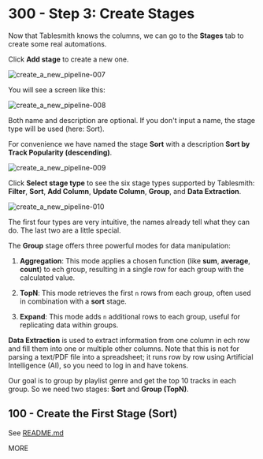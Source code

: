# 300 - Step 3: Create Stages

Now that Tablesmith knows the columns, we can go to the **Stages** tab to create some real automations. 

Click **Add stage** to create a new one. 

![create_a_new_pipeline-007](https://github.com/user-attachments/assets/2ae3e253-b3d5-470a-b3b3-c633e6cfd88d)

You will see a screen like this:

![create_a_new_pipeline-008](https://github.com/user-attachments/assets/2145bad1-c56f-4bd9-a0e7-655f2386774d)

Both name and description are optional. If you don't input a name, the stage type will be used (here: Sort). 

For convenience we have named the stage **Sort** with a description **Sort by Track Popularity (descending)**.

![create_a_new_pipeline-009](https://github.com/user-attachments/assets/d73aca39-1b7c-4d9f-bd84-93f63b71fe7f)

Click **Select stage type** to see the six stage types supported by Tablesmith: **Filter**, **Sort**, **Add Column**, **Update Column**, **Group**, and **Data Extraction**.

![create_a_new_pipeline-010](https://github.com/user-attachments/assets/0b58aed3-3a65-48d6-888b-95de6e62a80b)

The first four types are very intuitive, the names already tell what they can do. The last two are a little special.

The **Group** stage offers three powerful modes for data manipulation:

1) **Aggregation**: This mode applies a chosen function (like **sum**, **average**, **count**) to ech group, resulting in a single row for each group with the calculated value.

2) **TopN**: This mode retrieves the first ```n``` rows from each group, often used in combination with a **sort** stage.

3) **Expand**: This mode adds ```n``` additional rows to each group, useful for replicating data within groups.

**Data Extraction** is used to extract information from one column in ech row and fill them into one or multiple other columns. Note that this is not for parsing a text/PDF file into a spreadsheet; it runs row by row using Artificial Intelligence (AI), so you need to log in and have tokens.

Our goal is to group by playlist genre and get the top 10 tracks in each group. So we need two stages: **Sort** and **Group (TopN)**.

## 100 - Create the First Stage (Sort)

See [README.md](./100/README.md)

MORE
